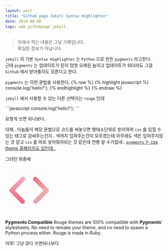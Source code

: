 ```yaml
---
layout: post
title: "Github page Jekyll Syntax Highlighter"
date: 2019-08-08
tags: web githubpage jekyll
---
```

> 아래서 적는 내용은 그냥 기록입니다.  
> 확실한 정보가 아닙니다.

`jekyll` 의 기본 `Syntax Highlighter` 는 `Python` 으로 만든 `pygments` 라고한다.  
근데 `pygments` 는 업데이트가 된지 엄청 오래된 놈이고 업데이트가 되더라도 그걸 `Github` 에서 받아줄지도 모른다고 한다.  

`pygments` 는 이런 문법을 사용한다.
{% raw %}
{% highlight javascript %}
console.log('hello?');
{% endhighlight %}
{% endraw %}

`jekyll` 에서 사용할 수 있는 다른 선택지는 `rouge` 인데

\`\`\`javascript
console.log('hello?');
\`\`\`

요렇게 쓰면 되나보다..

대체.. 이놈들이 해당 문법으로 코드를 써놓으면 형태소단위로 분리하여 `css` 를 입힐 수 있는 태그로 감싸주는건지..
색까지 입혀주는건지 모르겠는데 아무래도 색은 입혀주지않는 것 같고 `css` 를 따로 넣어줘야되는 것 같은데 연병 알 수가없네..
[`pygments` 는 css theme 홈페이지도 있던데..](http://jwarby.github.io/jekyll-pygments-themes/languages/javascript.html)


그러던 와중에

![rouge rocks](/assets/images/posts/2019-08-08-github-page-jekyll.PNG)

**Pygments Compatible**
Rouge themes are 100% compatible with **Pygments**' stylesheets. No need to remake your theme, and no need to spawn a Python process either. Rouge is made in Ruby.

야호! 그냥 갖다 쓰면되나보다
